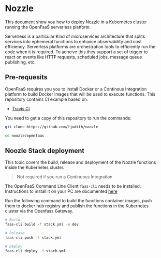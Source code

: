 # Nozzle

This document show you how to deploy Nozzle in a Kubernetes cluster running the OpenFaaS serverless platform.

Serverless is a particular Kind of microservices architecture that splits services into ephemeral functions to enhance observability and cost efficiency.
Serverless platforms are orchestration tools to efficiently run the code when it is required. To acheive this they support a set of trigger to react on events like HTTP requests, scheduled jobs, message queue publishing, etc.

## Pre-requesits

OpenFaaS requires you you to install Docker or a Continous Integration platform to build Docker images that will be used to execute functions.
This repository contains CI example based on:

* [Travis CI](https://travis-ci.org)

You need to get a copy of this repository to run the commands:

```bash
git clone https://github.com/fjudith/noozle

cd noozle/openfaas
```

## Noozle Stack deployment

This topic covers the build, release and deployment of the Nozzle functions inside the Kubernetes cluster.

> Not required if you run a Continuous Integration

The OpenFaaS Command Line Client `faas-cli` needs to be installed.
Instructions to install it on your PC are documented [here](https://docs.openfaas.com/cli/install/)

Run the following command to build the functions container images, push them to docker hub registry and publish the functions in the Kubernetes cluster via the Openfass Gateway.

```bash
# Build
faas-cli build -f stack.yml -o dev

# Release
faas-cli push -f stack.yml

# Deploy
faas-cli deploy -f stack.yml 
```